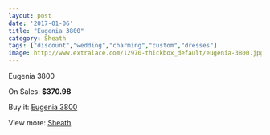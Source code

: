 ```yaml
---
layout: post
date: '2017-01-06'
title: "Eugenia 3800"
category: Sheath
tags: ["discount","wedding","charming","custom","dresses"]
image: http://www.extralace.com/12970-thickbox_default/eugenia-3800.jpg
---
```

Eugenia 3800

On Sales: **$370.98**
<a href="https://www.extralace.com/sheath/6106-eugenia-3800.html"><amp-img layout="responsive" width="600" height="600" src="//www.extralace.com/12970-thickbox_default/eugenia-3800.jpg" alt="Eugenia 3800 0" /></a>
<a href="https://www.extralace.com/sheath/6106-eugenia-3800.html"><amp-img layout="responsive" width="600" height="600" src="//www.extralace.com/12971-thickbox_default/eugenia-3800.jpg" alt="Eugenia 3800 1" /></a>

Buy it: [Eugenia 3800](https://www.extralace.com/sheath/6106-eugenia-3800.html "Eugenia 3800")

View more: [Sheath](https://www.extralace.com/7-sheath "Sheath")